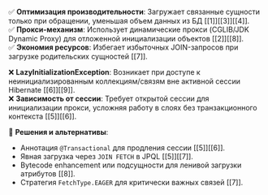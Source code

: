 ✅ **Оптимизация производительности**: Загружает связанные сущности только при обращении, уменьшая объем данных из БД [[1]][[3]][[4]].  
✅ **Прокси-механизм**: Использует динамические прокси (CGLIB/JDK Dynamic Proxy) для отложенной инициализации объектов [[2]][[8]].  
✅ **Экономия ресурсов**: Избегает избыточных JOIN-запросов при загрузке родительских сущностей [[7]].  

❌ **LazyInitializationException**: Возникает при доступе к неинициализированным коллекциям/связям вне активной сессии Hibernate [[6]][[9]].  
❌ **Зависимость от сессии**: Требует открытой сессии для инициализации прокси, усложняя работу в слоях без транзакционного контекста [[5]][[6]].  

🔧 **Решения и альтернативы**:  
- Аннотация `@Transactional` для продления сессии [[5]][[6]].  
- Явная загрузка через `JOIN FETCH` в JPQL [[5]][[7]].  
- Bytecode enhancement или подсущности для ленивой загрузки атрибутов [[8]].  
- Стратегия `FetchType.EAGER` для критически важных связей [[7]].